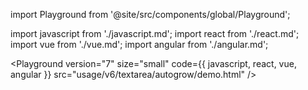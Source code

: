 import Playground from '@site/src/components/global/Playground';

import javascript from './javascript.md';
import react from './react.md';
import vue from './vue.md';
import angular from './angular.md';

<Playground
  version="7"
  size="small"
  code={{ javascript, react, vue, angular }}
  src="usage/v6/textarea/autogrow/demo.html"
/>
